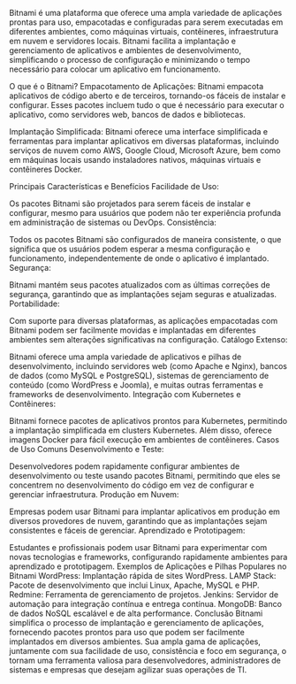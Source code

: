 Bitnami é uma plataforma que oferece uma ampla variedade de aplicações prontas para uso, empacotadas e configuradas para serem executadas em diferentes ambientes, como máquinas virtuais, contêineres, infraestrutura em nuvem e servidores locais. Bitnami facilita a implantação e gerenciamento de aplicativos e ambientes de desenvolvimento, simplificando o processo de configuração e minimizando o tempo necessário para colocar um aplicativo em funcionamento.

O que é o Bitnami?
Empacotamento de Aplicações: Bitnami empacota aplicativos de código aberto e de terceiros, tornando-os fáceis de instalar e configurar. Esses pacotes incluem tudo o que é necessário para executar o aplicativo, como servidores web, bancos de dados e bibliotecas.

Implantação Simplificada: Bitnami oferece uma interface simplificada e ferramentas para implantar aplicativos em diversas plataformas, incluindo serviços de nuvem como AWS, Google Cloud, Microsoft Azure, bem como em máquinas locais usando instaladores nativos, máquinas virtuais e contêineres Docker.

Principais Características e Benefícios
Facilidade de Uso:

Os pacotes Bitnami são projetados para serem fáceis de instalar e configurar, mesmo para usuários que podem não ter experiência profunda em administração de sistemas ou DevOps.
Consistência:

Todos os pacotes Bitnami são configurados de maneira consistente, o que significa que os usuários podem esperar a mesma configuração e funcionamento, independentemente de onde o aplicativo é implantado.
Segurança:

Bitnami mantém seus pacotes atualizados com as últimas correções de segurança, garantindo que as implantações sejam seguras e atualizadas.
Portabilidade:

Com suporte para diversas plataformas, as aplicações empacotadas com Bitnami podem ser facilmente movidas e implantadas em diferentes ambientes sem alterações significativas na configuração.
Catálogo Extenso:

Bitnami oferece uma ampla variedade de aplicativos e pilhas de desenvolvimento, incluindo servidores web (como Apache e Nginx), bancos de dados (como MySQL e PostgreSQL), sistemas de gerenciamento de conteúdo (como WordPress e Joomla), e muitas outras ferramentas e frameworks de desenvolvimento.
Integração com Kubernetes e Contêineres:

Bitnami fornece pacotes de aplicativos prontos para Kubernetes, permitindo a implantação simplificada em clusters Kubernetes. Além disso, oferece imagens Docker para fácil execução em ambientes de contêineres.
Casos de Uso Comuns
Desenvolvimento e Teste:

Desenvolvedores podem rapidamente configurar ambientes de desenvolvimento ou teste usando pacotes Bitnami, permitindo que eles se concentrem no desenvolvimento do código em vez de configurar e gerenciar infraestrutura.
Produção em Nuvem:

Empresas podem usar Bitnami para implantar aplicativos em produção em diversos provedores de nuvem, garantindo que as implantações sejam consistentes e fáceis de gerenciar.
Aprendizado e Prototipagem:

Estudantes e profissionais podem usar Bitnami para experimentar com novas tecnologias e frameworks, configurando rapidamente ambientes para aprendizado e prototipagem.
Exemplos de Aplicações e Pilhas Populares no Bitnami
WordPress: Implantação rápida de sites WordPress.
LAMP Stack: Pacote de desenvolvimento que inclui Linux, Apache, MySQL e PHP.
Redmine: Ferramenta de gerenciamento de projetos.
Jenkins: Servidor de automação para integração contínua e entrega contínua.
MongoDB: Banco de dados NoSQL escalável e de alta performance.
Conclusão
Bitnami simplifica o processo de implantação e gerenciamento de aplicações, fornecendo pacotes prontos para uso que podem ser facilmente implantados em diversos ambientes. Sua ampla gama de aplicações, juntamente com sua facilidade de uso, consistência e foco em segurança, o tornam uma ferramenta valiosa para desenvolvedores, administradores de sistemas e empresas que desejam agilizar suas operações de TI.
